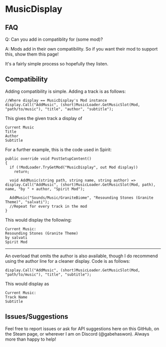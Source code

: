 # MusicDisplay
## FAQ
Q: Can you add in compatiblity for (some mod)?

A: Mods add in their own compatibility. So if you want their mod to support this, show them this page!

It's a fairly simple process so hopefully they listen.

## Compatibility
Adding compatibility is simple.
Adding a track is as follows: 

```
//Where display == MusicDisplay's Mod instance
display.Call("AddMusic", (short)MusicLoader.GetMusicSlot(Mod, "path/to/music"), "title", "author", "subtitle");
```

This gives the given track a display of

```
Current Music
Title
Author
Subtitle
```

For a further example, this is the code used in Spirit: 

```
public override void PostSetupContent()
{
  if (!ModLoader.TryGetMod("MusicDisplay", out Mod display))
    return;

  void AddMusic(string path, string name, string author) => display.Call("AddMusic", (short)MusicLoader.GetMusicSlot(Mod, path), name, "by " + author, "Spirit Mod");

  AddMusic("Sounds/Music/GraniteBiome", "Resounding Stones (Granite Theme)", "salvati");
  //Repeat for every track in the mod
}
```

This would display the following:

```
Current Music:
Resounding Stones (Granite Theme)
by salvati
Spirit Mod
```

--- 

An overload that omits the author is also available, though I do recommend using the author line for a cleaner display.
Code is as follows:

```
display.Call("AddMusic", (short)MusicLoader.GetMusicSlot(Mod, "path/to/music"), "title", "subtitle");
```

This would display as

```
Current Music:
Track Name
Subtitle
```

## Issues/Suggestions

Feel free to report issues or ask for API suggestions here on this GitHub, on the Steam page, or wherever I am on Discord (@gabehaswon).
Always more than happy to help!
